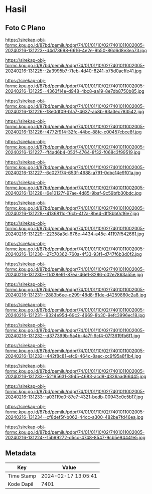 # Hasil

## Foto C Plano

https://sirekap-obj-formc.kpu.go.id/87bd/pemilu/pdpr/74/01/01/10/02/7401011002005-20240216-131223--d4d73698-6616-4e2e-9b50-86d6d8e3ea73.jpg

https://sirekap-obj-formc.kpu.go.id/87bd/pemilu/pdpr/74/01/01/10/02/7401011002005-20240216-131225--2a3995b7-7feb-4d40-8241-b75d0acffe41.jpg

https://sirekap-obj-formc.kpu.go.id/87bd/pemilu/pdpr/74/01/01/10/02/7401011002005-20240216-131225--4363f14e-d948-4bc8-aa19-8e7db8750b85.jpg

https://sirekap-obj-formc.kpu.go.id/87bd/pemilu/pdpr/74/01/01/10/02/7401011002005-20240216-131226--f8e0df09-b1a7-4637-ab8b-93a3ec783542.jpg

https://sirekap-obj-formc.kpu.go.id/87bd/pemilu/pdpr/74/01/01/10/02/7401011002005-20240216-131226--4772f914-32fc-44bc-88fc-c00457cbce8f.jpg

https://sirekap-obj-formc.kpu.go.id/87bd/pemilu/pdpr/74/01/01/10/02/7401011002005-20240216-131227--ff4ad6b4-053f-4764-8f32-f068c3f99519.jpg

https://sirekap-obj-formc.kpu.go.id/87bd/pemilu/pdpr/74/01/01/10/02/7401011002005-20240216-131227--6c027f74-653f-4688-a791-0dbc14e9f01a.jpg

https://sirekap-obj-formc.kpu.go.id/87bd/pemilu/pdpr/74/01/01/10/02/7401011002005-20240216-131228--6e10127f-97ae-4d85-9baf-9c59bfb30bdc.jpg

https://sirekap-obj-formc.kpu.go.id/87bd/pemilu/pdpr/74/01/01/10/02/7401011002005-20240216-131228--4136811c-f6cb-4f2a-8be4-dff8bb0c16e7.jpg

https://sirekap-obj-formc.kpu.go.id/87bd/pemilu/pdpr/74/01/01/10/02/7401011002005-20240216-131229--22358a3d-676e-4434-a45e-41197f542661.jpg

https://sirekap-obj-formc.kpu.go.id/87bd/pemilu/pdpr/74/01/01/10/02/7401011002005-20240216-131230--27c70362-760a-4f33-93f1-d747f6b3d0f2.jpg

https://sirekap-obj-formc.kpu.go.id/87bd/pemilu/pdpr/74/01/01/10/02/7401011002005-20240216-131230--11d28e91-87ea-46e1-8286-c02e7863a55e.jpg

https://sirekap-obj-formc.kpu.go.id/87bd/pemilu/pdpr/74/01/01/10/02/7401011002005-20240216-131231--2883b6ee-d299-48d8-81de-d4259860c2a8.jpg

https://sirekap-obj-formc.kpu.go.id/87bd/pemilu/pdpr/74/01/01/10/02/7401011002005-20240216-131231--9324e95d-69c2-4669-8b30-9efc3996ec18.jpg

https://sirekap-obj-formc.kpu.go.id/87bd/pemilu/pdpr/74/01/01/10/02/7401011002005-20240216-131232--d377399b-5a4b-4a7f-9cf4-07f3619fb6f1.jpg

https://sirekap-obj-formc.kpu.go.id/87bd/pemilu/pdpr/74/01/01/10/02/7401011002005-20240216-131232--442f8c81-efc9-464c-8aec-cc9f95a8f1b4.jpg

https://sirekap-obj-formc.kpu.go.id/87bd/pemilu/pdpr/74/01/01/10/02/7401011002005-20240216-131233--52195631-3945-4683-acd9-4336aad66445.jpg

https://sirekap-obj-formc.kpu.go.id/87bd/pemilu/pdpr/74/01/01/10/02/7401011002005-20240216-131233--a03119e0-87e7-4321-bedb-00943c0c5b17.jpg

https://sirekap-obj-formc.kpu.go.id/87bd/pemilu/pdpr/74/01/01/10/02/7401011002005-20240216-131234--cf8def5f-b062-44cc-a300-482be7fd46ea.jpg

https://sirekap-obj-formc.kpu.go.id/87bd/pemilu/pdpr/74/01/01/10/02/7401011002005-20240216-131224--15b99272-d5cc-4748-8547-9cb5e94441e5.jpg


## Metadata

| Key        | Value               |
| ---------- | ------------------- |
| Time Stamp | 2024-02-17 13:05:41 |
| Kode Dapil | 7401                |



